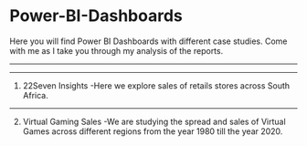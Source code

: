 # Power-BI-Dashboards
Here you will find Power BI Dashboards with different case studies.
Come with me as I take you through my analysis of the reports.

-----------------------------------------------------------------------------------------------------------------------------
_____________________________________________________________________________________________________________________________
1. 22Seven Insights
   -Here we explore sales of retails stores across South Africa.
-----------------------------------------------------------------------------------------------------------------------------
2. Virtual Gaming Sales
   -We are studying the spread and sales of Virtual Games across different regions from the year 1980 till the year 2020.
